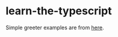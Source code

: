# learn-the-typescript

Simple greeter examples are from [here](https://www.typescriptlang.org/docs/handbook/typescript-in-5-minutes.html).
